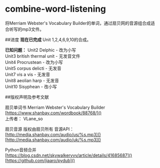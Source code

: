 # combine-word-listening
将Merriam Webster's Vocabulary Builder的单词，通过扇贝网的音源组合成适合听写的mp3文件。

##进度
**现在已完成**
Unit 1,2,4,6,9,10的合成。

**已知问题：**
Unit2 Delphic - 改为小写 <br>
Unit3 british thermal unit - 无发音文件<br>
Unit4 Procrustean	- 改为小写<br>
Unit5 corpus delicti - 无发音<br>
Unit7 vis a vis - 无发音<br>
Unit8 aeolian harp - 无发音<br>
Unit10 Sisyphean - 改小写<br>

##版权声明及参考文献

扇贝单词书 Merriam Webster's Vocabulary Builder
[https://www.shanbay.com/wordbook/88768/]()<br>
上传者： VLane_so

扇贝音源 
版权由扇贝所有
音源API：
[http://media.shanbay.com/audio/us/%s.mp3]()
[http://media.shanbay.com/audio/uk/%s.mp3]()

Python音频合并
[https://blog.csdn.net/skywalkervvv/article/details/41685687]()
[https://github.com/jiaaro/pydub]()
